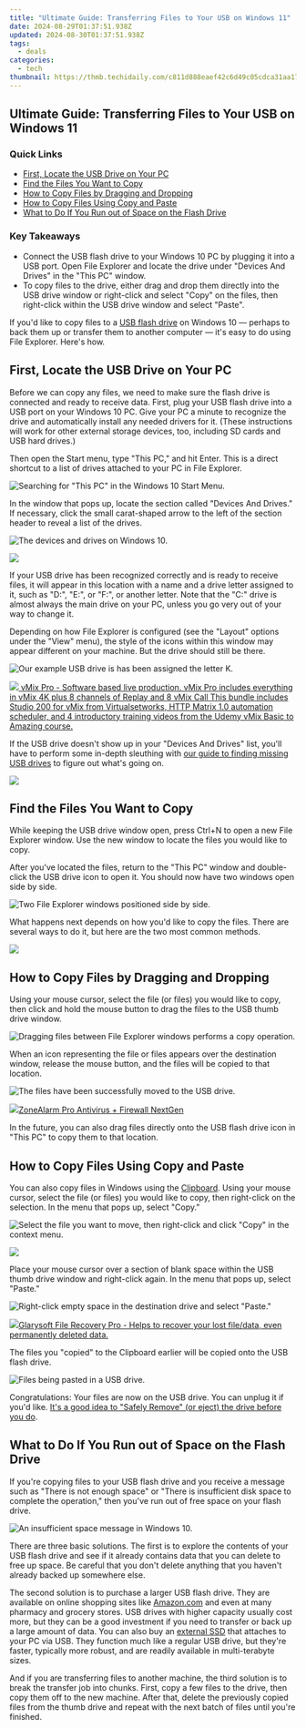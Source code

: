```yaml
---
title: "Ultimate Guide: Transferring Files to Your USB on Windows 11"
date: 2024-08-29T01:37:51.938Z
updated: 2024-08-30T01:37:51.938Z
tags:
  - deals
categories:
  - tech
thumbnail: https://thmb.techidaily.com/c811d888eaef42c6d49c05cdca31aa1712344b1b90027a29f28c88cf9d7d9505.jpg
---
```


## Ultimate Guide: Transferring Files to Your USB on Windows 11

### Quick Links

* [First, Locate the USB Drive on Your PC](https://extra-resources.techidaily.com/the-key-to-combining-linktree-and-tiktok-biographies/)
* [Find the Files You Want to Copy](https://data-safeguard.techidaily.com/top-10-professional-photo-restoration-compannies-advantages-and-disadvantages/)
* [How to Copy Files by Dragging and Dropping](https://ai-driven-video-production.techidaily.com/join-the-ranks-top-5-free-online-video-joiners-you-need-to-try/)
* [How to Copy Files Using Copy and Paste](https://change-location.techidaily.com/how-to-exit-android-factory-mode-on-motorola-moto-g34-5g-drfone-by-drfone-fix-android-problems-fix-android-problems/)
* [What to Do If You Run out of Space on the Flash Drive](https://android-unlock.techidaily.com/in-2024-how-to-unlock-vivo-y100a-bootloader-easily-by-drfone-android/)

### Key Takeaways

* Connect the USB flash drive to your Windows 10 PC by plugging it into a USB port. Open File Explorer and locate the drive under "Devices And Drives" in the "This PC" window.
* To copy files to the drive, either drag and drop them directly into the USB drive window or right-click and select "Copy" on the files, then right-click within the USB drive window and select "Paste".

 If you'd like to copy files to a [USB flash drive](https://screen-recording.techidaily.com/updated-innovative-methods-to-log-gaming-sessions/) on Windows 10 — perhaps to back them up or transfer them to another computer — it's easy to do using File Explorer. Here's how.

##  First, Locate the USB Drive on Your PC

 Before we can copy any files, we need to make sure the flash drive is connected and ready to receive data. First, plug your USB flash drive into a USB port on your Windows 10 PC. Give your PC a minute to recognize the drive and automatically install any needed drivers for it. (These instructions will work for other external storage devices, too, including SD cards and USB hard drives.)

 Then open the Start menu, type "This PC," and hit Enter. This is a direct shortcut to a list of drives attached to your PC in File Explorer.

![Searching for "This PC" in the Windows 10 Start Menu.](https://static1.howtogeekimages.com/wordpress/wp-content/uploads/2023/11/launch-this-pc.png) 

 In the window that pops up, locate the section called "Devices And Drives." If necessary, click the small carat-shaped arrow to the left of the section header to reveal a list of the drives.

![The devices and drives on Windows 10.](https://static1.howtogeekimages.com/wordpress/wp-content/uploads/2023/11/devices-and-drives.png) 

<!-- affiliate ads begin -->
<a href="https://secure.2checkout.com/order/checkout.php?PRODS=2201613&QTY=1&AFFILIATE=108875&CART=1"><img src="https://www.macdvdripperpro.com/images/devices-3.png" border="0"></a>
<!-- affiliate ads end -->
 If your USB drive has been recognized correctly and is ready to receive files, it will appear in this location with a name and a drive letter assigned to it, such as "D:", "E:", or "F:", or another letter. Note that the "C:" drive is almost always the main drive on your PC, unless you go very out of your way to change it.

 Depending on how File Explorer is configured (see the "Layout" options under the "View" menu), the style of the icons within this window may appear different on your machine. But the drive should still be there.

![Our example USB drive is has been assigned the letter K.](https://static1.howtogeekimages.com/wordpress/wp-content/uploads/2023/11/usb-drive.png) 

<!-- affiliate ads begin -->
<a href="https://secure.2checkout.com/order/checkout.php?PRODS=30901410&QTY=1&AFFILIATE=108875&CART=1"> <img src="https://secure.avangate.com/images/merchant/ce9a6fb2becc2d235e62b125e9260102/products/copy_1_copy_vMixCallScreenshot1-large.jpg" border="0"> vMix Pro - Software based live production. vMix Pro includes everything in vMix 4K plus 8 channels of Replay and 8 vMix Call 
This bundle includes Studio 200 for vMix from Virtualsetworks, HTTP Matrix 1.0 automation scheduler, and 4 introductory training videos from the Udemy vMix Basic to Amazing course. </a>
<!-- affiliate ads end -->
 If the USB drive doesn't show up in your "Devices And Drives" list, you'll have to perform some in-depth sleuthing with [our guide to finding missing USB drives](https://instagram-videos.techidaily.com/updated-2024-approved-captivating-cycles-on-ig-perfecting-the-boomerang-effect/) to figure out what's going on.

<!-- affiliate ads begin -->
<a href="https://secure.2checkout.com/order/checkout.php?PRODS=4940312&QTY=1&AFFILIATE=108875&CART=1"><img src="https://secure.avangate.com/images/merchant/333ac5d90817d69113471fbb6e531bee/sps-partnership-728x90eng.png" border="0"></a>
<!-- affiliate ads end -->
##  Find the Files You Want to Copy

 While keeping the USB drive window open, press Ctrl+N to open a new File Explorer window. Use the new window to locate the files you would like to copy.

 After you've located the files, return to the "This PC" window and double-click the USB drive icon to open it. You should now have two windows open side by side.

![Two File Explorer windows positioned side by side.](https://static1.howtogeekimages.com/wordpress/wp-content/uploads/2023/11/files-to-be-moved.png) 

 What happens next depends on how you'd like to copy the files. There are several ways to do it, but here are the two most common methods.

<!-- affiliate ads begin -->
<a href="https://store.movavi.com/affiliate.php?ACCOUNT=MOVAVI&AFFILIATE=108875&PATH=https%3A%2F%2Fwww.movavi.com%3FAFFILIATE%3D108875%26RESOURCE%3DBanner%2B728x90"><img src="https://mcusercontent.com/0885a03ded3d480dca9287f12/images/2e76fe6a-3010-1b37-7846-f34ff9c6b4ca.png" border="0"></a>
<!-- affiliate ads end -->
##  How to Copy Files by Dragging and Dropping

 Using your mouse cursor, select the file (or files) you would like to copy, then click and hold the mouse button to drag the files to the USB thumb drive window.

![Dragging files between File Explorer windows performs a copy operation.](https://static1.howtogeekimages.com/wordpress/wp-content/uploads/2023/11/moving-files.png) 

 When an icon representing the file or files appears over the destination window, release the mouse button, and the files will be copied to that location.

![The files have been successfully moved to the USB drive.](https://static1.howtogeekimages.com/wordpress/wp-content/uploads/2023/11/files-moved.png) 

<!-- affiliate ads begin -->
<a href="https://estore.zonealarm.com/order/checkout.php?PRODS=38658749&QTY=1&AFFILIATE=108875&CART=1"><img src="https://sc1.checkpoint.com/sc1/za/images/boxes/pa_500.png" border="0">ZoneAlarm Pro Antivirus + Firewall NextGen</a>
<!-- affiliate ads end -->
 In the future, you can also drag files directly onto the USB flash drive icon in "This PC" to copy them to that location.

##  How to Copy Files Using Copy and Paste

 You can also copy files in Windows using the [Clipboard](https://twitter-videos.techidaily.com/new-in-2024-gain-twitter-gifs-for-pc-download-made-simple/). Using your mouse cursor, select the file (or files) you would like to copy, then right-click on the selection. In the menu that pops up, select "Copy."

![Select the file you want to move, then right-click and click "Copy" in the context menu.](https://static1.howtogeekimages.com/wordpress/wp-content/uploads/2023/11/copy-files.png) 

<!-- affiliate ads begin -->
<a href="https://store.iobit.com/order/checkout.php?PRODS=1468905&QTY=1&AFFILIATE=108875&CART=1"><img src="https://secure.avangate.com/images/merchant/184260348236f9554fe9375772ff966e/ascscan_728x90.png" border="0"></a>
<!-- affiliate ads end -->
 Place your mouse cursor over a section of blank space within the USB thumb drive window and right-click again. In the menu that pops up, select "Paste."

![Right-click empty space in the destination drive and select "Paste."](https://static1.howtogeekimages.com/wordpress/wp-content/uploads/2023/11/select-paste.png) 

<!-- affiliate ads begin -->
<a href="https://order.glarysoft.com/order/checkout.php?PRODS=35408920&QTY=1&AFFILIATE=108875&CART=1"><img src="https://secure.avangate.com/images/merchant/6734fa703f6633ab896eecbdfad8953a/products/FR-200-1.png" border="0">Glarysoft File Recovery Pro - Helps to recover your lost file/data, even permanently deleted data. </a>
<!-- affiliate ads end -->
 The files you "copied" to the Clipboard earlier will be copied onto the USB flash drive.

![Files being pasted in a USB drive.](https://static1.howtogeekimages.com/wordpress/wp-content/uploads/2023/11/files-moving.png) 

 Congratulations: Your files are now on the USB drive. You can unplug it if you'd like. [It's a good idea to "Safely Remove" (or eject) the drive before you do](https://www.howtogeek.com/118546/htg-explains-do-you-really-need-to-safely-remove-usb-sticks/).

##  What to Do If You Run out of Space on the Flash Drive

 If you're copying files to your USB flash drive and you receive a message such as "There is not enough space" or "There is insufficient disk space to complete the operation," then you've run out of free space on your flash drive.

![An insufficient space message in Windows 10.](https://static1.howtogeekimages.com/wordpress/wp-content/uploads/2020/08/win10_not_enough_space.png) 

 There are three basic solutions. The first is to explore the contents of your USB flash drive and see if it already contains data that you can delete to free up space. Be careful that you don't delete anything that you haven't already backed up somewhere else.

 The second solution is to purchase a larger USB flash drive. They are available on online shopping sites like [Amazon.com](https://www.amazon.com/USB-Flash-Drives-Storage-Add-Ons/b?ie=UTF8&node=3151491&tag=hotoge-20&ascsubtag=UUhtgUeUpU211756&asc%5Frefurl=https%3A%2F%2Fwww.howtogeek.com%2F685516%2Fhow-to-copy-files-to-a-usb-flash-drive-on-windows-10%2F&asc%5Fcampaign=Evergreen) and even at many pharmacy and grocery stores. USB drives with higher capacity usually cost more, but they can be a good investment if you need to transfer or back up a large amount of data. You can also buy an [external SSD](https://screen-capture.techidaily.com/new-optimize-logitech-footage-background-free-method/) that attaches to your PC via USB. They function much like a regular USB drive, but they're faster, typically more robust, and are readily available in multi-terabyte sizes.

 And if you are transferring files to another machine, the third solution is to break the transfer job into chunks. First, copy a few files to the drive, then copy them off to the new machine. After that, delete the previously copied files from the thumb drive and repeat with the next batch of files until you're finished.

<ins class="adsbygoogle"
     style="display:block"
     data-ad-format="autorelaxed"
     data-ad-client="ca-pub-7571918770474297"
     data-ad-slot="1223367746"></ins>



<ins class="adsbygoogle"
     style="display:block"
     data-ad-client="ca-pub-7571918770474297"
     data-ad-slot="8358498916"
     data-ad-format="auto"
     data-full-width-responsive="true"></ins>


